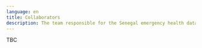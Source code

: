 ```yaml
---
language: en
title: Collaborators
description: The team responsible for the Senegal emergency health data project
---
```

TBC